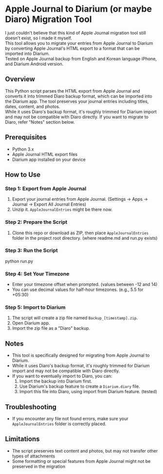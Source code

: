 # Apple Journal to Diarium (or maybe Diaro) Migration Tool

I just couldn't believe that this kind of Apple Journal migration tool still doesn't exist, so I made it myself.  
This tool allows you to migrate your entries from Apple Journal to Diarium by converting Apple Journal's HTML export to a format that can be imported into Diarium.  
Tested on Apple Journal backup from English and Korean language iPhone, and Diarium Android version.  

## Overview

This Python script parses the HTML export from Apple Journal and converts it into trimmed Diaro backup format, which can be imported into the Diarium app. The tool preserves your journal entries including titles, dates, content, and photos.  
While it uses Diaro's backup format, it's roughly trimmed for Diarium import and may not be compatible with Diaro directly. If you want to migrate to Diaro, refer "Notes" section below.  

## Prerequisites

- Python 3.x
- Apple Journal HTML export files
- Diarium app installed on your device

## How to Use

### Step 1: Export from Apple Journal
1. Export your journal entries from Apple Journal. (Settings -> Apps -> Journal -> Export All Journal Entries)
2. Unzip it. `AppleJournalEntries` might be there now.

### Step 2: Prepare the Script
1. Clone this repo or download as ZIP, then place `AppleJournalEntries` folder in the project root directory. (where readme.md and run.py exists)

### Step 3: Run the Script
python run.py

### Step 4: Set Your Timezone
- Enter your timezone offset when prompted. (values between -12 and 14)
- You can use decimal values for half-hour timezones. (e.g., 5.5 for +05:30)

### Step 5: Import to Diarium
1. The script will create a zip file named `Backup_[timestamp].zip`.
2. Open Diarium app.
3. Import the zip file as a "Diaro" backup.

## Notes

- This tool is specifically designed for migrating from Apple Journal to Diarium.
- While it uses Diaro's backup format, it's roughly trimmed for Diarium import and may not be compatible with Diaro directly.
- If you want to eventually import to Diaro, you can:
  1. Import the backup into Diarium first.
  2. Use Diarium's backup feature to create a `Diarium.diary` file.
  3. Import this file into Diaro, using import from Diarium feature. (tested)

## Troubleshooting

- If you encounter any file not found errors, make sure your `AppleJournalEntries` folder is correctly placed.

## Limitations

- The script preserves text content and photos, but may not transfer other types of attachments
- Some formatting or special features from Apple Journal might not be preserved in the migration

